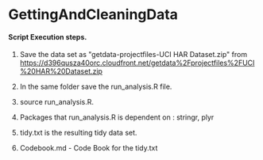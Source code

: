 # GettingAndCleaningData

#### Script Execution steps. 

1. Save the data set as "getdata-projectfiles-UCI HAR Dataset.zip" from https://d396qusza40orc.cloudfront.net/getdata%2Fprojectfiles%2FUCI%20HAR%20Dataset.zip

2. In the same folder save the run_analysis.R file. 

3. source run_analysis.R.

4. Packages that run_analysis.R is dependent on : stringr, plyr 

3. tidy.txt is the resulting tidy data set.

4. Codebook.md - Code Book for the tidy.txt


 
